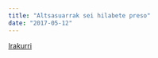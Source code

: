```yaml
---
title: "Altsasuarrak sei hilabete preso"
date: "2017-05-12"
---
```

[Irakurri](https://guaixe.eus/altsasu/1494522605982-altsasuarrak-sei-hilabete-preso)
